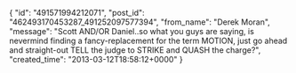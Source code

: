  {
   "id": "491571994212071",
   "post_id": "462493170453287_491252097577394",
   "from_name": "Derek Moran",
   "message": "Scott AND/OR Daniel..so what you guys are saying, is nevermind finding a fancy-replacement for the term MOTION, just go ahead and straight-out TELL the judge to STRIKE and QUASH the charge?",
   "created_time": "2013-03-12T18:58:12+0000"
 }
